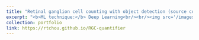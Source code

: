 ```yaml
---
title: "Retinal ganglion cell counting with object detection (source code)"
excerpt: "<b>ML technique:</b> Deep Learning<br/><br/><img src='/images/RGC_counting_w_object_detection.jpg'><br/><i>Journal of Controlled Release (In press)</i>"
collection: portfolio
link: https://rtchou.github.io/RGC-quantifier
---
```

